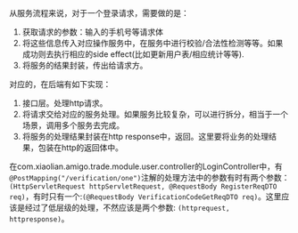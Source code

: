 从服务流程来说，对于一个登录请求，需要做的是：
1. 获取请求的参数：输入的手机号等请求体
2. 将这些信息传入对应操作服务中，在服务中进行校验/合法性检测等等。如果成功则去执行相应的side effect(比如更新用户表/相应统计等等).
3. 将服务的结果封装，传出给请求方。

对应的，在后端有如下实现：
1. 接口层。处理http请求。
2. 将请求交给对应的服务处理。如果服务比较复杂，可以进行拆分，相当于一个场景，调用多个服务去完成。
3. 将服务的处理结果封装在http response中，返回。这里要将业务的处理结果，包装在http的返回体中。


在com.xiaolian.amigo.trade.module.user.controller的LoginController中，有`@PostMapping("/verification/one")`注解的处理方法中的参数有时有两个参数：`(HttpServletRequest httpServletRequest, @RequestBody RegisterReqDTO req)`，有时只有一个:`(@RequestBody VerificationCodeGetReqDTO req)`。这里应该是经过了低层级的处理，不然应该是两个参数: `(httprequest, httpresponse)`。